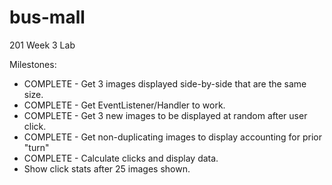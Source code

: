 # bus-mall
201 Week 3 Lab

Milestones:
- COMPLETE - Get 3 images displayed side-by-side that are the same size.
- COMPLETE - Get EventListener/Handler to work.
- COMPLETE - Get 3 new images to be displayed at random after user click.
- COMPLETE - Get non-duplicating images to display accounting for prior "turn"
- COMPLETE - Calculate clicks and display data.
- Show click stats after 25 images shown.
